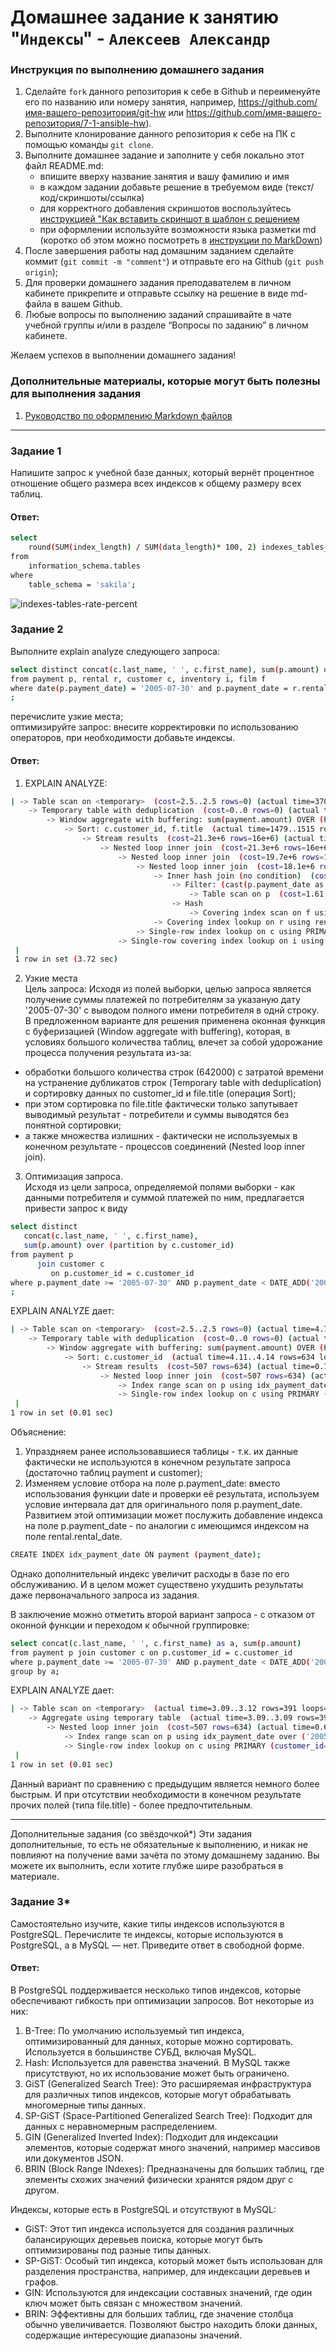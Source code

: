 # Домашнее задание к занятию "`Индексы`" - `Алексеев Александр`


### Инструкция по выполнению домашнего задания

   1. Сделайте `fork` данного репозитория к себе в Github и переименуйте его по названию или номеру занятия, например, https://github.com/имя-вашего-репозитория/git-hw или  https://github.com/имя-вашего-репозитория/7-1-ansible-hw).
   2. Выполните клонирование данного репозитория к себе на ПК с помощью команды `git clone`.
   3. Выполните домашнее задание и заполните у себя локально этот файл README.md:
      - впишите вверху название занятия и вашу фамилию и имя
      - в каждом задании добавьте решение в требуемом виде (текст/код/скриншоты/ссылка)
      - для корректного добавления скриншотов воспользуйтесь [инструкцией "Как вставить скриншот в шаблон с решением](https://github.com/netology-code/sys-pattern-homework/blob/main/screen-instruction.md)
      - при оформлении используйте возможности языка разметки md (коротко об этом можно посмотреть в [инструкции  по MarkDown](https://github.com/netology-code/sys-pattern-homework/blob/main/md-instruction.md))
   4. После завершения работы над домашним заданием сделайте коммит (`git commit -m "comment"`) и отправьте его на Github (`git push origin`);
   5. Для проверки домашнего задания преподавателем в личном кабинете прикрепите и отправьте ссылку на решение в виде md-файла в вашем Github.
   6. Любые вопросы по выполнению заданий спрашивайте в чате учебной группы и/или в разделе “Вопросы по заданию” в личном кабинете.
   
Желаем успехов в выполнении домашнего задания!
   
### Дополнительные материалы, которые могут быть полезны для выполнения задания

1. [Руководство по оформлению Markdown файлов](https://gist.github.com/Jekins/2bf2d0638163f1294637#Code)

---

### Задание 1
Напишите запрос к учебной базе данных, который вернёт процентное отношение общего размера всех индексов к общему размеру всех таблиц.  
#### Ответ:  
``` bash
select 
    round(SUM(index_length) / SUM(data_length)* 100, 2) indexes_tables_rate_pcnt
from 
    information_schema.tables
where 
    table_schema = 'sakila';
```  
![indexes-tables-rate-percent](05-img/12-05-index-task-1-indexes-tables-rate-prcnt.png) 

### Задание 2
Выполните explain analyze следующего запроса:
``` bash 
select distinct concat(c.last_name, ' ', c.first_name), sum(p.amount) over (partition by c.customer_id, f.title)
from payment p, rental r, customer c, inventory i, film f
where date(p.payment_date) = '2005-07-30' and p.payment_date = r.rental_date and r.customer_id = c.customer_id and i.inventory_id = r.inventory_id
;
```  
перечислите узкие места;  
оптимизируйте запрос: внесите корректировки по использованию операторов, при необходимости добавьте индексы.  

#### Ответ: 
1. EXPLAIN ANALYZE: 
``` bash 
| -> Table scan on <temporary>  (cost=2.5..2.5 rows=0) (actual time=3702..3702 rows=391 loops=1)  
    -> Temporary table with deduplication  (cost=0..0 rows=0) (actual time=3702..3702 rows=391 loops=1)  
        -> Window aggregate with buffering: sum(payment.amount) OVER (PARTITION BY c.customer_id,f.title )   (actual time=1479..3575 rows=642000 loops=1)  
            -> Sort: c.customer_id, f.title  (actual time=1479..1515 rows=642000 loops=1)  
                -> Stream results  (cost=21.3e+6 rows=16e+6) (actual time=1.28..1159 rows=642000 loops=1)  
                    -> Nested loop inner join  (cost=21.3e+6 rows=16e+6) (actual time=1.27..995 rows=642000 loops=1)  
                        -> Nested loop inner join  (cost=19.7e+6 rows=16e+6) (actual time=1.27..879 rows=642000 loops=1)  
                            -> Nested loop inner join  (cost=18.1e+6 rows=16e+6) (actual time=1.26..758 rows=642000 loops=1)  
                                -> Inner hash join (no condition)  (cost=1.54e+6 rows=15.4e+6) (actual time=1.23..27.3 rows=634000 loops=1)  
                                    -> Filter: (cast(p.payment_date as date) = '2005-07-30')  (cost=1.61 rows=15400) (actual time=0.572..3.94 rows=634 loops=1)  
                                        -> Table scan on p  (cost=1.61 rows=15400) (actual time=0.55..2.93 rows=16044 loops=1)  
                                    -> Hash  
                                        -> Covering index scan on f using idx_title  (cost=112 rows=1000) (actual time=0.0605..0.501 rows=1000 loops=1)  
                                -> Covering index lookup on r using rental_date (rental_date=p.payment_date)  (cost=0.969 rows=1.04) (actual time=752e-6..0.00107 rows=1.01 loops=634000)  
                            -> Single-row index lookup on c using PRIMARY (customer_id=r.customer_id)  (cost=250e-6 rows=1) (actual time=96.4e-6..110e-6 rows=1 loops=642000)  
                        -> Single-row covering index lookup on i using PRIMARY (inventory_id=r.inventory_id)  (cost=250e-6 rows=1) (actual time=82.3e-6..96e-6 rows=1 loops=642000)  
 |
 1 row in set (3.72 sec)  
```  
2. Узкие места  
Цель запроса: Исходя из полей выборки, целью запроса является получение суммы платежей по потребителям за указаную дату '2005-07-30' с выводом полного имени потребителя в однй строку.  
В предложенном варианте для решения применена оконная функция с буферизацией (Window aggregate with buffering), которая, в условиях большого количества таблиц, влечет за собой удорожание процесса получения результата из-за:  
* обработки большого количества строк (642000) с затратой времени на устранение дубликатов строк (Temporary table with deduplication) и сортировку данных по customer_id и file.title (операция Sort);  
* при этом сортировка по file.title фактически только запутывает выводимый результат - потребители и суммы выводятся без понятной сортировки;  
* а также множества излишних - фактически не используемых в конечном результате - процессов соединений (Nested loop inner join).  

3. Оптимизация запроса.  
Исходя из цели запроса, определяемой полями выборки - как данными потребителя и суммой платежей по ним, предлагается привести запрос к виду  
``` bash
select distinct
   concat(c.last_name, ' ', c.first_name), 
   sum(p.amount) over (partition by c.customer_id) 
from payment p 
      join customer c 
         on p.customer_id = c.customer_id  
where p.payment_date >= '2005-07-30' AND p.payment_date < DATE_ADD('2005-07-30', INTERVAL 1 DAY)
;
```  
EXPLAIN ANALYZE дает:  
``` bash
| -> Table scan on <temporary>  (cost=2.5..2.5 rows=0) (actual time=4.79..4.81 rows=391 loops=1)
    -> Temporary table with deduplication  (cost=0..0 rows=0) (actual time=4.79..4.79 rows=391 loops=1)
        -> Window aggregate with buffering: sum(payment.amount) OVER (PARTITION BY c.customer_id )   (actual time=4.13..4.68 rows=634 loops=1)
            -> Sort: c.customer_id  (actual time=4.11..4.14 rows=634 loops=1)
                -> Stream results  (cost=507 rows=634) (actual time=0.715..3.85 rows=634 loops=1)
                    -> Nested loop inner join  (cost=507 rows=634) (actual time=0.708..3.46 rows=634 loops=1)
                        -> Index range scan on p using idx_payment_date over ('2005-07-30 00:00:00' <= payment_date < '2005-07-31 00:00:00'), with index condition: ((p.payment_date >= TIMESTAMP'2005-07-30 00:00:00') and (p.payment_date < <cache>(('2005-07-30' + interval 1 day))))  (cost=286 rows=634) (actual time=0.693..1.86 rows=634 loops=1)
                        -> Single-row index lookup on c using PRIMARY (customer_id=p.customer_id)  (cost=0.25 rows=1) (actual time=0.00219..0.00224 rows=1 loops=634)
 |
1 row in set (0.01 sec)
```

Объяснение:
1. Упраздняем ранее использовавшиеся таблицы - т.к. их данные фактически не используются в конечном результате запроса (достаточно таблиц payment и customer);  
2. Изменяем условие отбора на поле p.payment_date: вместо использования функции date и проверки её результата, используем условие интервала дат для оригинального поля p.payment_date.  
Развитием этой оптимизации может послужить добавление индекса на поле p.payment_date - по аналогии с имеющимся индексом на поле rental.rental_date.
``` bash
CREATE INDEX idx_payment_date ON payment (payment_date);
```
Однако дополнительный индекс увеличит расходы в базе по его обслуживанию. И в целом может существено ухудшить результаты даже первоначального запроса из задания.  
  
В заключение можно отметить второй вариант запроса - с отказом от оконной функции и переходом к обычной группировке:  
``` bash
select concat(c.last_name, ' ', c.first_name) as a, sum(p.amount) 
from payment p join customer c on p.customer_id = c.customer_id 
where p.payment_date >= '2005-07-30' AND p.payment_date < DATE_ADD('2005-07-30', INTERVAL 1 DAY) 
group by a;
```
EXPLAIN ANALYZE дает:  
``` bash
| -> Table scan on <temporary>  (actual time=3.09..3.12 rows=391 loops=1)
    -> Aggregate using temporary table  (actual time=3.09..3.09 rows=391 loops=1)
        -> Nested loop inner join  (cost=507 rows=634) (actual time=0.649..2.43 rows=634 loops=1)
            -> Index range scan on p using idx_payment_date over ('2005-07-30 00:00:00' <= payment_date < '2005-07-31 00:00:00'), with index condition: ((p.payment_date >= TIMESTAMP'2005-07-30 00:00:00') and (p.payment_date < <cache>(('2005-07-30' + interval 1 day))))  (cost=286 rows=634) (actual time=0.636..1.43 rows=634 loops=1)
            -> Single-row index lookup on c using PRIMARY (customer_id=p.customer_id)  (cost=0.25 rows=1) (actual time=0.00138..0.00141 rows=1 loops=634)
 |
1 row in set (0.01 sec)
```  
Данный вариант по сравнению с предыдущим является немного более быстрым.
И при отсутствии необходимости в конечном результате прочих полей (типа file.title) - более предпочтительным.

---

Дополнительные задания (со звёздочкой*)
Эти задания дополнительные, то есть не обязательные к выполнению, и никак не повлияют на получение вами зачёта по этому домашнему заданию. Вы можете их выполнить, если хотите глубже шире разобраться в материале.

### Задание 3*
Самостоятельно изучите, какие типы индексов используются в PostgreSQL. Перечислите те индексы, которые используются в PostgreSQL, а в MySQL — нет.
Приведите ответ в свободной форме.  
#### Ответ:  
В PostgreSQL поддерживается несколько типов индексов, которые обеспечивают гибкость при оптимизации запросов. Вот некоторые из них:
1. B-Tree: По умолчанию используемый тип индекса, оптимизированный для данных, которые можно сортировать. Используется в большинстве СУБД, включая MySQL.  
2. Hash: Используется для равенства значений. В MySQL также присутствуют, но их использование может быть ограничено.  
3. GiST (Generalized Search Tree): Это расширяемая инфраструктура для различных типов индексов, которые могут обрабатывать многомерные типы данных.  
4. SP-GiST (Space-Partitioned Generalized Search Tree): Подходит для данных с неравномерным распределением.  
5. GIN (Generalized Inverted Index): Подходит для индексации элементов, которые содержат много значений, например массивов или документов JSON.  
6. BRIN (Block Range INdexes): Предназначены для больших таблиц, где элементы схожих значений физически хранятся рядом друг с другом.

Индексы, которые есть в PostgreSQL и отсутствуют в MySQL:
* GiST: Этот тип индекса используется для создания различных балансирующих деревьев поиска, которые могут быть оптимизированы под разные типы данных.  
* SP-GiST: Особый тип индекса, который может быть использован для разделения пространства, например, для индексации деревьев и графов.  
* GIN: Используются для индексации составных значений, где один ключ может быть связан с множеством значений.  
* BRIN: Эффективны для больших таблиц, где значение столбца обычно увеличивается. Позволяют быстро находить блоки данных, содержащие интересующие диапазоны значений.
